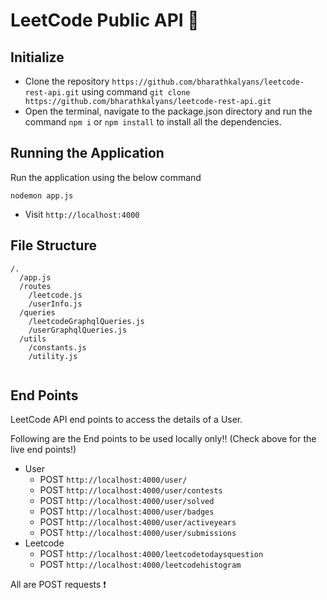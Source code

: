 # LeetCode Public API 🚀


## Initialize

- Clone the repository `https://github.com/bharathkalyans/leetcode-rest-api.git` using command ``git clone https://github.com/bharathkalyans/leetcode-rest-api.git``
- Open the terminal, navigate to the package.json directory and run the command ``npm i`` or ``npm install`` to install all the dependencies.

## Running the Application

Run the application using the below command

```
nodemon app.js
```

- Visit `http://localhost:4000`



## File Structure

```
/.
  /app.js
  /routes
    /leetcode.js
    /userInfo.js
  /queries
    /leetcodeGraphqlQueries.js
    /userGraphqlQueries.js
  /utils
    /constants.js
    /utility.js
    
```


## End Points
LeetCode API end points to access the details of a User.

Following are the End points to be used locally only!! (Check above for the live end points!)

- User
    - POST  ``http://localhost:4000/user/`` 
    - POST ``http://localhost:4000/user/contests`` 
    - POST ``http://localhost:4000/user/solved`` 
    - POST ``http://localhost:4000/user/badges`` 
    - POST ``http://localhost:4000/user/activeyears``  
    - POST ``http://localhost:4000/user/submissions``  
- Leetcode
    - POST ``http://localhost:4000/leetcodetodaysquestion``  
    - POST ``http://localhost:4000/leetcodehistogram``  

All are POST requests ❗️